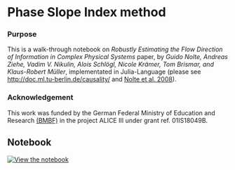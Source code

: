 # Phase Slope Index method

### Purpose
This is a walk-through notebook on *Robustly Estimating the Flow Direction of Information in Complex Physical Systems* paper, by *Guido Nolte, Andreas Ziehe, Vadim V. Nikulin, Alois Schlögl, Nicole Krämer, Tom Brismar, and Klaus-Robert Müller*, implementated in Julia-Language (please see http://doc.ml.tu-berlin.de/causality/ and [Nolte et al. 2008](http://link.aps.org/abstract/PRL/v100/e234101)).

### Acknowledgement
This work was funded by the German Federal Ministry of Education and Research [(BMBF)](https://www.bmbf.de/) in the project ALICE III under grant ref. 01IS18049B.

## Notebook

[![View the notebook](https://img.shields.io/badge/render-nbviewer-orange.svg)](https://nbviewer.jupyter.org/github/ssnio/PhaseSlopeIndex.jl/blob/master/notebooks/PhaseSlopeIndex.jl.ipynb?flush_cache=true)
